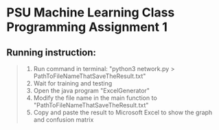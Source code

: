 # PSU Machine Learning Class Programming Assignment 1

## Running instruction:

> 1. Run command in terminal: "python3 network.py > PathToFileNameThatSaveTheResult.txt"
> 2. Wait for training and testing
> 3. Open the java program "ExcelGenerator"
> 4. Modify the file name in the main function to "PathToFileNameThatSaveTheResult.txt"
> 5. Copy and paste the result to Microsoft Excel to show the graph and confusion matrix